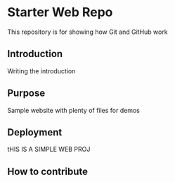 # Starter Web Repo

This repository is for showing how Git and GitHub work

## Introduction
Writing the introduction

## Purpose

Sample website with plenty of files for demos

## Deployment
tHIS IS A SIMPLE WEB PROJ
## How to contribute
